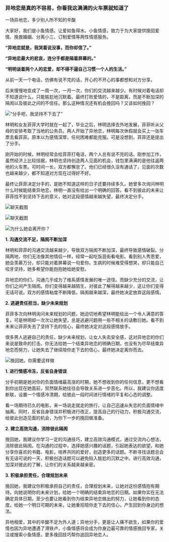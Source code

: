 ### 异地恋是真的不容易，你看我这满满的火车票就知道了

一场异地恋，多少别人所不知的辛酸

大家好，我们是小鱼情感。让爱如鱼得水。小鱼情感，致力于为大家提供挽回爱情、挽救婚姻、分离小三、订制爱情等两性情感服务。

**“异地恋就是，我哭着说没事，而你却信了。”**

**“异地恋最大的悲哀，连分手都是隔着屏幕的。”**

**“明明谈着两个人的恋爱，却不得不逼自己习惯一个人的生活。”**

从前一天一个电话，仿佛有说不完的话，开心的不开心的事都想和对方分享。

后来慢慢地变成了一周一次，一月一次，你们的交流越来越少。有时候对着电话却不知道说什么，只能尴尬地沉默着。最终打败爱情的，不是距离，而是不断加深的隔阂以及彼此之间的不信任。那么这种情况还有机会挽回吗？又该如何挽回？

![“分手吧，我坚持不下去了”](/im/images/articles/a2/a2_3/image1.jpeg "“分手吧，我坚持不下去了”")

林明和女友菲菲大学时就在一起了，毕业之后，林明选择去外地发展，菲菲听从父母的安排考取了当地的公务员。两人开始了异地恋，林明每次休假就会买上一张车票去看菲菲。原本以为感情深厚，任何困难都能克服。可是没想到，菲菲还是提出了分手。

刚开始的时候，林明经常会给菲菲打电话，两个人总有说不完的话。刚参加工作，虽然经济上比较拮据，林明也坚持创造两人见面的机会，钱包里满满的是他往返两地的火车票。可时间一长，双方都懈怠了。他们已经很久没有通话了，见面的次数也越来越少，都不知道对方现在过得好不好。

最终让菲菲决定分手的，是她不知道这样的日子还要持续多久。她曾多次询问林明什么时候能结束异地恋，林明一直没有给出一个明确的回答。看不到彼此的未来让菲菲找不到坚持下去的意义，她对这段感情越来越失望，最终决定分手。

![聊天截图](/im/images/articles/a2/a2_3/image2.jpeg "聊天截图")

![聊天截图](/im/images/articles/a2/a2_3/image3.jpeg "聊天截图")

![为什么她会离开你？](/im/images/articles/a2/a2_3/image4.jpeg "为什么她会离开你")

**1. 沟通交流不足，隔阂不断加深**

林明和菲菲的沟通交流越来越少，导致双方隔阂不断加深，最终导致感情破裂。分隔两地，你们无法像其他情侣一样，经常一起吃饭逛街看电影。看到别人秀恩爱，她会羡慕万分，却只能对着屏幕说一句爱你。生病的时候难受得想哭，却只能自己咬牙坚持，她多希望你能抱抱她给她安慰。

异地恋的你们，沟通几乎成为了维系感情发展的唯一途径。而缺少充分的交流，让你们之间产生隔阂。你们变得越来越陌生，对彼此了解得越来越少，这让你们变得无话可说。双方的感情粘度不断降低，隔阂越来越深，最终她决定放弃这段感情。

**2. 逃避责任担当，缺少未来规划**

菲菲多次向林明询问未来规划的问题，她迫切地希望林明能给出一个令人满意的答复。可是林明却一次次让她失望，总是逃避问题用一些不相关的话敷衍她。看不到未来让菲菲失去了坚持下去的信心，最终她决定对这段感情放手。

很多男人逃避自己的责任，缺少未来规划，让女人失去安全感，这对异地恋的你们来说是致命的打击。你无法给她一个结束异地恋的明确日期，也没有为尽早结束异地恋而努力，让她失去了继续陪你走下去的信心，最终她决定离你而去。

![挽回她，你需要这样做](/im/images/articles/a2/a2_3/image4.jpeg "挽回她，你需要这样做")

**1. 进行情感冷冻，反省自身错误**

分手初期是她对你的负面情绪最高涨的时期，她不想收到你的任何信息，更不想看到你出现在她面前，贸然联系她往往会导致关系进一步恶化。所以，我建议你适度断联，设置一个情感冷清期，给彼此一段时间进行情绪的平复和心态的调整。

看一场期待已久的电影，来一场说走就走的旅行，让自己迅速从失恋的负面情绪中抽离。同时，反省自身错误并积极进行改正，提高自己的行动力，积极沟通交流，给彼此创造见面的机会，为你下一步的挽回做准备。

**2. 建立高效沟通，消除彼此隔阂**

挽回她，我建议你学习一定的沟通技巧，建立高效沟通模式，通过交流内心想法，消除彼此隔阂。在沟通的过程中，选择她感兴趣的话题，引起她表达的欲望。和她分享你喜欢的书籍、电影，培养共同的爱好，创造更多的话题。不断寻找话题总会有无话可说的一天，积极创造话题可以避免陷入尴尬的沉默之中。进行高效沟通，加深对彼此的了解，让你们的关系越来越亲密。

**3. 积极承担责任，合理规划未来**

挽回她，我建议你积极承担自己的责任，合理规划未来，让她对这份感情抱有期待。向她说明你的未来计划，给她一个明确的结束异地恋的日期。如果你实在无法确定具体日期，至少也要让她看到你为结束异地恋做出的努力，让她看到你的态度。给她一个明日可期的未来，让她重拾陪你走下去的信心，产生回到你身边的想法。

异地相爱，其中的辛酸不足为外人道；异地分手，更是让人痛不欲生，如果你的爱情也因为异地遭遇了滑铁卢，小鱼情感将会成为你身边最可靠的情感挽回专家，关注或搜索小鱼情感，更多挽回技巧帮你追回异地恋人。
